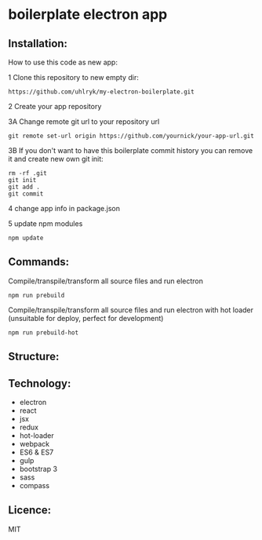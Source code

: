 # boilerplate electron app

## Installation:

How to use this code as new app:

1 Clone this repository to new empty dir:

    https://github.com/uhlryk/my-electron-boilerplate.git

2 Create your app repository

3A Change remote git url to your repository url

    git remote set-url origin https://github.com/yournick/your-app-url.git
    
3B If you don't want to have this boilerplate commit history you can remove it and create new own git init:

    rm -rf .git
    git init
    git add .
    git commit

4 change app info in package.json 

5 update npm modules

    npm update

## Commands:

Compile/transpile/transform all source files and run electron

    npm run prebuild
Compile/transpile/transform all source files and run electron with hot loader (unsuitable for deploy, perfect for development)

    npm run prebuild-hot

## Structure:


## Technology:

  * electron
  * react
  * jsx
  * redux
  * hot-loader
  * webpack
  * ES6 & ES7
  * gulp
  * bootstrap 3
  * sass
  * compass

## Licence:

MIT
